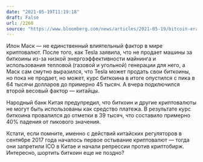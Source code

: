 ```yaml
---
date: "2021-05-19T11:19:18"
draft: False
url: /2260
source: "https://www.bloomberg.com/news/articles/2021-05-19/bitcoin-erases-all-gains-since-elon-musk-s-initial-big-embrace?srnd=premium-europe"
---
```


Илон Маск — не единственный влиятельный фактор в мире криптовалют. После того, как Tesla заявила, что не продает машины за биткоины из-за низкой энергоэффективности майнинга и использования тепловой (газовой и угольной) генерации для него, а Маск сам смутно выразился, что Tesla может продать свои биткоины, но пока не продает, но может, курс биткоина в итоге опустился с пика в 64 тысячи долларов до примерно 45 тысяч. А вчера подключился второй весовый фактор — китайцы. 

Народный банк Китая предупредил, что биткоин и другие криптовалюты не могут быть использованы как средство платежа. В результате курс биткоина провалился до отметки в 39 тысяч, что составило примерно 40% падения от пикового значения. 

Кстати, если помните, именно с действий китайских регуляторов в сентябре 2017 года началось первое остывание криптовалют — тогда они запретили ICO в Китае и начали репрессии против криптобирж. Интересно, шортить биткоин еще не поздно?
